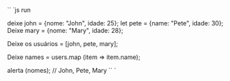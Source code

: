 `` `js run

deixe john = {nome: "John", idade: 25};
let pete = {name: "Pete", idade: 30};
Deixe mary = {nome: "Mary", idade: 28};

Deixe os usuários = [john, pete, mary];

Deixe names = users.map (item => item.name);

alerta (nomes); // John, Pete, Mary
`` `

